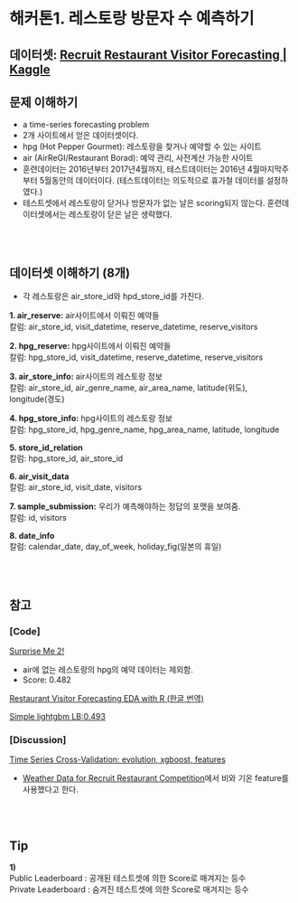 # 해커톤1. 레스토랑 방문자 수 예측하기

## 데이터셋: [Recruit Restaurant Visitor Forecasting | Kaggle](https://www.kaggle.com/c/recruit-restaurant-visitor-forecasting/overview)

## 문제 이해하기
-	a time-series forecasting problem
-	2개 사이트에서 얻은 데이터셋이다.
 - hpg (Hot Pepper Gourmet): 레스토랑을 찾거나 예약할 수 있는 사이트
 - air (AirReGI/Restaurant Borad): 예약 관리, 사전계산 가능한 사이트
-	훈련데이터는 2016년부터 2017년4월까지, 테스트데이터는 2016년 4월마지막주부터 5월동안의 데이터이다. (테스트데이터는 의도적으로 휴가철 데이터를 설정하였다.)
-	테스트셋에서 레스토랑이 닫거나 방문자가 없는 날은 scoring되지 않는다. 훈련데이터셋에서는 레스토랑이 닫은 날은 생략했다.

<br><br>

## 데이터셋 이해하기 (8개)
-	각 레스토랑은 air_store_id와 hpd_store_id를 가진다.<br>

**1.	air_reserve:** air사이트에서 이뤄진 예약들<br>
칼럼: air_store_id, visit_datetime, reserve_datetime, reserve_visitors<br>

**2.	hpg_reserve:** hpg사이트에서 이뤄진 예약들<br>
칼럼: hpg_store_id, visit_datetime, reserve_datetime, reserve_visitors<br>

**3.	air_store_info:** air사이트의 레스토랑 정보<br>
칼럼: air_store_id, air_genre_name, air_area_name, latitude(위도), longitude(경도)<br>

**4.	hpg_store_info:** hpg사이트의 레스토랑 정보<br>
칼럼: hpg_store_id, hpg_genre_name, hpg_area_name, latitude, longitude<br>

**5.	store_id_relation**<br>
칼럼: hpg_store_id, air_store_id<br>

**6.	air_visit_data**<br>
칼럼: air_store_id, visit_date, visitors<br>

**7.	sample_submission:** 우리가 예측해야하는 정답의 포맷을 보여줌.<br>
칼럼: id, visitors<br>

**8.	date_info**<br>
칼럼: calendar_date, day_of_week, holiday_fig(일본의 휴일)

<br><br>

## 참고
### [Code]
[Surprise Me 2!](https://www.kaggle.com/tunguz/surprise-me-2)
- air에 없는 레스토랑의 hpg의 예약 데이터는 제외함.
- Score: 0.482

[Restaurant Visitor Forecasting EDA with R (한글 번역)](https://www.kaggle.com/maestroyi/restaurant-visitor-forecasting-eda-with-r/report)

[Simple lightgbm LB:0.493](https://www.kaggle.com/festa78/simple-lightgbm-lb-0-493)

### [Discussion]
[Time Series Cross-Validation: evolution, xgboost, features](https://www.kaggle.com/c/recruit-restaurant-visitor-forecasting/discussion/46602)
- [Weather Data for Recruit Restaurant Competition](https://www.kaggle.com/huntermcgushion/rrv-weather-data?select=weather_stations.csv)에서 비와 기온 feature를 사용했다고 한다.

<br><br>

## Tip
**1)**<br>
Public Leaderboard : 공개된 테스트셋에 의한 Score로 매겨지는 등수<br>
Private Leaderboard : 숨겨진 테스트셋에 의한 Score로 매겨지는 등수<br>
